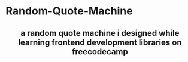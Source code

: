<div><h1> Random-Quote-Machine</h1>
<h2 align="center">a random quote machine i designed while learning frontend development libraries on freecodecamp</h2>
</div>
